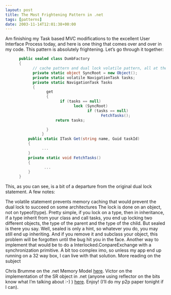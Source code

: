 ```yaml
---
layout: post
title: The Most Frightening Pattern in .net
tags: [patterns]
date: 2003-11-14T12:01:38+00:00
---
```

Am finishing my Task based MVC modifications to the excellent User Interface Process today, and here is one thing that comes over and over in my code. This pattern is absolutely frightening. Let’s go through it together:

```csharp
      public sealed class DumbFactory
      {
            // cache pattern and dual lock volatile pattern, all at the same time :)
            private static object SyncRoot = new Object();
            private static volatile NavigationTask tasks;
            private static NavigationTask Tasks
            {
                  get
                  {
                        if (tasks == null)
                              lock (SyncRoot)
                                    if (tasks == null)
                                          FetchTasks();
                      return tasks;

                  }
                }
          public static ITask Get(string name, Guid taskId)
          {
                ...
          }
          private static void FetchTasks()
          {
                 ...
          }
      }
```

 This, as you can see, is a bit of a departure from the original dual lock statement. A few notes:

The volatile statement prevents memory caching that would prevent the dual lock to succeed on some architectures
The lock is done on an object, not on typeof(type). Pretty simple, if you lock on a type, then in inheritance, if a type inherit from your class and call tasks, you end up locking two different objects, the type of the parent and the type of the child. But sealed is there you say. Well, sealed is only a hint, so whatever you do, you may still end up inheriting. And if you remove it and subclass your object, this problem will be forgotten until the bug hit you in the face.
Another way to implement that would be to do a Interlocked.ConpareExchange with a synchronization primitive. A bit too complex imo, so unless my app end up running on a 32 way box, I can live with that solution.
More reading on the subject

Chris Brumme on the .net Memory Model [here](http://blogs.gotdotnet.com/cbrumme/PermaLink.aspx/480d3a6d-1aa8-4694-96db-c69f01d7ff2b).
Victor on the implementation of the SR object in .net (anyone using reflector on the bits know what I’m talking about :-) ) [here](http://weblogs.asp.net/vga/posts/31688.aspx).
Enjoy! (I’ll do my p2p paper tonight if I can).
